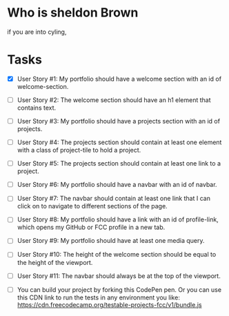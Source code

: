 # Who is sheldon Brown
if you are into cyling,



# Tasks
- [x] User Story #1: My portfolio should have a welcome section with an id of welcome-section.

- [ ] User Story #2: The welcome section should have an h1 element that contains text.

- [ ] User Story #3: My portfolio should have a projects section with an id of projects.

- [ ] User Story #4: The projects section should contain at least one element with a class of project-tile to hold a project.

- [ ] User Story #5: The projects section should contain at least one link to a project.

- [ ] User Story #6: My portfolio should have a navbar with an id of navbar.

- [ ] User Story #7: The navbar should contain at least one link that I can click on to navigate to different sections of the page.

- [ ] User Story #8: My portfolio should have a link with an id of profile-link, which opens my GitHub or FCC profile in a new tab.

- [ ] User Story #9: My portfolio should have at least one media query.

- [ ] User Story #10: The height of the welcome section should be equal to the height of the viewport.

- [ ] User Story #11: The navbar should always be at the top of the viewport.

- [ ] You can build your project by forking this CodePen pen. Or you can use this CDN link to run the tests in any environment you like: https://cdn.freecodecamp.org/testable-projects-fcc/v1/bundle.js
